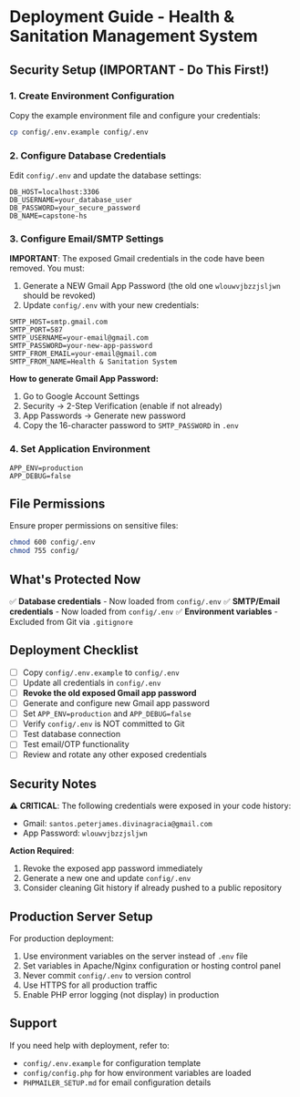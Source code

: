 # Deployment Guide - Health & Sanitation Management System

## Security Setup (IMPORTANT - Do This First!)

### 1. Create Environment Configuration

Copy the example environment file and configure your credentials:

```bash
cp config/.env.example config/.env
```

### 2. Configure Database Credentials

Edit `config/.env` and update the database settings:

```env
DB_HOST=localhost:3306
DB_USERNAME=your_database_user
DB_PASSWORD=your_secure_password
DB_NAME=capstone-hs
```

### 3. Configure Email/SMTP Settings

**IMPORTANT**: The exposed Gmail credentials in the code have been removed. You must:

1. Generate a NEW Gmail App Password (the old one `wlouwvjbzzjsljwn` should be revoked)
2. Update `config/.env` with your new credentials:

```env
SMTP_HOST=smtp.gmail.com
SMTP_PORT=587
SMTP_USERNAME=your-email@gmail.com
SMTP_PASSWORD=your-new-app-password
SMTP_FROM_EMAIL=your-email@gmail.com
SMTP_FROM_NAME=Health & Sanitation System
```

**How to generate Gmail App Password:**
1. Go to Google Account Settings
2. Security → 2-Step Verification (enable if not already)
3. App Passwords → Generate new password
4. Copy the 16-character password to `SMTP_PASSWORD` in `.env`

### 4. Set Application Environment

```env
APP_ENV=production
APP_DEBUG=false
```

## File Permissions

Ensure proper permissions on sensitive files:

```bash
chmod 600 config/.env
chmod 755 config/
```

## What's Protected Now

✅ **Database credentials** - Now loaded from `config/.env`
✅ **SMTP/Email credentials** - Now loaded from `config/.env`
✅ **Environment variables** - Excluded from Git via `.gitignore`

## Deployment Checklist

- [ ] Copy `config/.env.example` to `config/.env`
- [ ] Update all credentials in `config/.env`
- [ ] **Revoke the old exposed Gmail app password**
- [ ] Generate and configure new Gmail app password
- [ ] Set `APP_ENV=production` and `APP_DEBUG=false`
- [ ] Verify `config/.env` is NOT committed to Git
- [ ] Test database connection
- [ ] Test email/OTP functionality
- [ ] Review and rotate any other exposed credentials

## Security Notes

⚠️ **CRITICAL**: The following credentials were exposed in your code history:
- Gmail: `santos.peterjames.divinagracia@gmail.com`
- App Password: `wlouwvjbzzjsljwn`

**Action Required**: 
1. Revoke the exposed app password immediately
2. Generate a new one and update `config/.env`
3. Consider cleaning Git history if already pushed to a public repository

## Production Server Setup

For production deployment:

1. Use environment variables on the server instead of `.env` file
2. Set variables in Apache/Nginx configuration or hosting control panel
3. Never commit `config/.env` to version control
4. Use HTTPS for all production traffic
5. Enable PHP error logging (not display) in production

## Support

If you need help with deployment, refer to:
- `config/.env.example` for configuration template
- `config/config.php` for how environment variables are loaded
- `PHPMAILER_SETUP.md` for email configuration details
